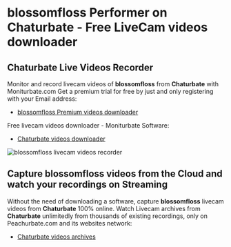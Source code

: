 # blossomfloss Performer on Chaturbate - Free LiveCam videos downloader

## Chaturbate Live Videos Recorder

Monitor and record livecam videos of **blossomfloss** from **Chaturbate** with Moniturbate.com
Get a premium trial for free by just and only registering with your Email address:
* [blossomfloss Premium videos downloader](https://moniturbate.com/request-demo-licence-key.html)

Free livecam videos downloader - Moniturbate Software:
* [Chaturbate videos downloader](https://moniturbate.com/moniturbate-download-software.html)

![blossomfloss livecam videos recorder](https://peachurnet.com/templates/moniturbate-software.png)


## Capture blossomfloss videos from the Cloud and watch your recordings on Streaming

Without the need of downloading a software, capture **blossomfloss** livecam videos from **Chaturbate** 100% online.
Watch Livecam archives from **Chaturbate** unlimitedly from thousands of existing recordings, only on Peachurbate.com and its websites network:
* [Chaturbate videos archives](https://peachurnet.com/)